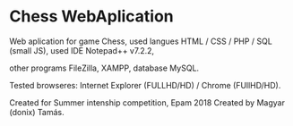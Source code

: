# Chess WebAplication

Web aplication for game Chess,
used langues HTML / CSS / PHP / SQL (small JS),
used IDE Notepad++ v7.2.2,

other programs FileZilla, XAMPP,
database MySQL.

Tested browseres: Internet Explorer (FULLHD/HD) / Chrome (FUllHD/HD).


Created for Summer intenship competition, Epam 2018
Created by Magyar (donix) Tamás.